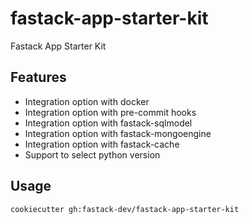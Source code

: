 # fastack-app-starter-kit

Fastack App Starter Kit


## Features

* Integration option with docker
* Integration option with pre-commit hooks
* Integration option with fastack-sqlmodel
* Integration option with fastack-mongoengine
* Integration option with fastack-cache
* Support to select python version

## Usage

```
cookiecutter gh:fastack-dev/fastack-app-starter-kit
```
